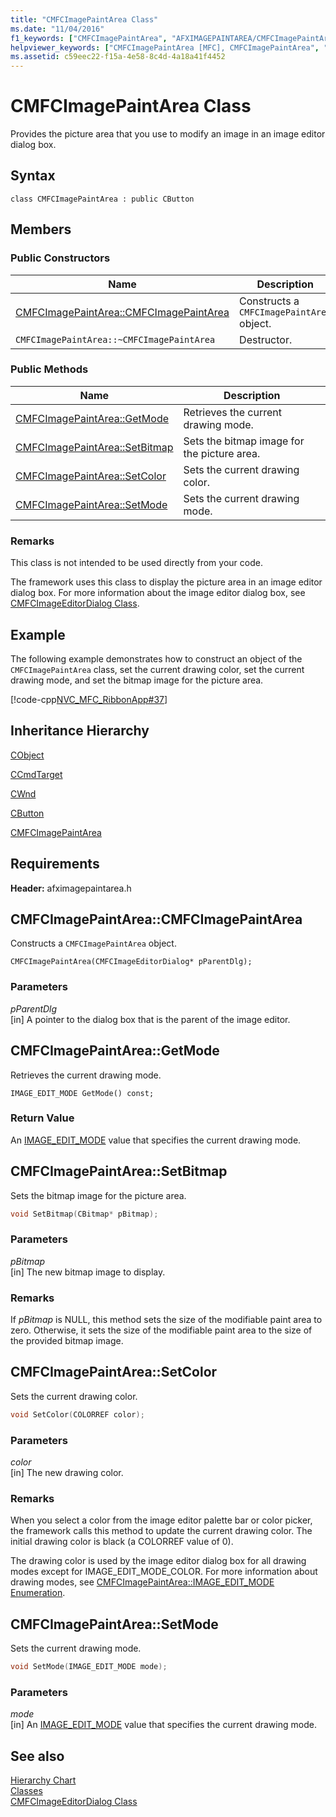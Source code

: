 ```yaml
---
title: "CMFCImagePaintArea Class"
ms.date: "11/04/2016"
f1_keywords: ["CMFCImagePaintArea", "AFXIMAGEPAINTAREA/CMFCImagePaintArea", "AFXIMAGEPAINTAREA/CMFCImagePaintArea::CMFCImagePaintArea", "AFXIMAGEPAINTAREA/CMFCImagePaintArea::GetMode", "AFXIMAGEPAINTAREA/CMFCImagePaintArea::SetBitmap", "AFXIMAGEPAINTAREA/CMFCImagePaintArea::SetColor", "AFXIMAGEPAINTAREA/CMFCImagePaintArea::SetMode"]
helpviewer_keywords: ["CMFCImagePaintArea [MFC], CMFCImagePaintArea", "CMFCImagePaintArea [MFC], GetMode", "CMFCImagePaintArea [MFC], SetBitmap", "CMFCImagePaintArea [MFC], SetColor", "CMFCImagePaintArea [MFC], SetMode"]
ms.assetid: c59eec22-f15a-4e58-8c4d-4a18a41f4452
---
```

# CMFCImagePaintArea Class

Provides the picture area that you use to modify an image in an image editor dialog box.

## Syntax

```
class CMFCImagePaintArea : public CButton
```

## Members

### Public Constructors

|Name|Description|
|-|-|
|[CMFCImagePaintArea::CMFCImagePaintArea](#cmfcimagepaintarea)|Constructs a `CMFCImagePaintArea` object.|
|`CMFCImagePaintArea::~CMFCImagePaintArea`|Destructor.|

### Public Methods

|Name|Description|
|-|-|
|[CMFCImagePaintArea::GetMode](#getmode)|Retrieves the current drawing mode.|
|[CMFCImagePaintArea::SetBitmap](#setbitmap)|Sets the bitmap image for the picture area.|
|[CMFCImagePaintArea::SetColor](#setcolor)|Sets the current drawing color.|
|[CMFCImagePaintArea::SetMode](#setmode)|Sets the current drawing mode.|

### Remarks

This class is not intended to be used directly from your code.

The framework uses this class to display the picture area in an image editor dialog box. For more information about the image editor dialog box, see [CMFCImageEditorDialog Class](../../mfc/reference/cmfcimageeditordialog-class.md).

## Example

The following example demonstrates how to construct an object of the `CMFCImagePaintArea` class, set the current drawing color, set the current drawing mode, and set the bitmap image for the picture area.

[!code-cpp[NVC_MFC_RibbonApp#37](../../mfc/reference/codesnippet/cpp/cmfcimagepaintarea-class_1.cpp)]

## Inheritance Hierarchy

[CObject](../../mfc/reference/cobject-class.md)

[CCmdTarget](../../mfc/reference/ccmdtarget-class.md)

[CWnd](../../mfc/reference/cwnd-class.md)

[CButton](../../mfc/reference/cbutton-class.md)

[CMFCImagePaintArea](../../mfc/reference/cmfcimagepaintarea-class.md)

## Requirements

**Header:** afximagepaintarea.h

## <a name="cmfcimagepaintarea"></a> CMFCImagePaintArea::CMFCImagePaintArea

Constructs a `CMFCImagePaintArea` object.

```
CMFCImagePaintArea(CMFCImageEditorDialog* pParentDlg);
```

### Parameters

*pParentDlg*\
[in] A pointer to the dialog box that is the parent of the image editor.

## <a name="getmode"></a> CMFCImagePaintArea::GetMode

Retrieves the current drawing mode.

```
IMAGE_EDIT_MODE GetMode() const;
```

### Return Value

An [IMAGE_EDIT_MODE](cmfcimagepaintarea-image-edit-mode-enumeration.md) value that specifies the current drawing mode.

## <a name="setbitmap"></a> CMFCImagePaintArea::SetBitmap

Sets the bitmap image for the picture area.

```cpp
void SetBitmap(CBitmap* pBitmap);
```

### Parameters

*pBitmap*\
[in] The new bitmap image to display.

### Remarks

If *pBitmap* is NULL, this method sets the size of the modifiable paint area to zero. Otherwise, it sets the size of the modifiable paint area to the size of the provided bitmap image.

## <a name="setcolor"></a> CMFCImagePaintArea::SetColor

Sets the current drawing color.

```cpp
void SetColor(COLORREF color);
```

### Parameters

*color*\
[in] The new drawing color.

### Remarks

When you select a color from the image editor palette bar or color picker, the framework calls this method to update the current drawing color. The initial drawing color is black (a COLORREF value of 0).

The drawing color is used by the image editor dialog box for all drawing modes except for IMAGE_EDIT_MODE_COLOR. For more information about drawing modes, see [CMFCImagePaintArea::IMAGE_EDIT_MODE Enumeration](cmfcimagepaintarea-image-edit-mode-enumeration.md).

## <a name="setmode"></a> CMFCImagePaintArea::SetMode

Sets the current drawing mode.

```cpp
void SetMode(IMAGE_EDIT_MODE mode);
```

### Parameters

*mode*\
[in] An [IMAGE_EDIT_MODE](cmfcimagepaintarea-image-edit-mode-enumeration.md) value that specifies the current drawing mode.

## See also

[Hierarchy Chart](../../mfc/hierarchy-chart.md)<br/>
[Classes](../../mfc/reference/mfc-classes.md)<br/>
[CMFCImageEditorDialog Class](../../mfc/reference/cmfcimageeditordialog-class.md)
